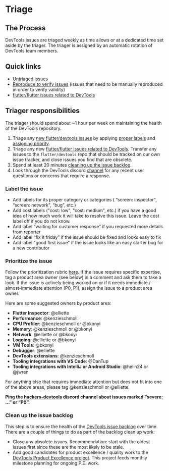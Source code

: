 # Triage

## The Process

DevTools issues are triaged weekly as time allows or at a dedicated time set aside by the triager.
The triager is assigned by an automatic rotation of DevTools team members. 

## Quick links
- [Untriaged issues](https://github.com/flutter/devtools/issues?q=is%3Aopen+is%3Aissue+-label%3AP0%2CP1%2CP2%2CP3)
- [Reproduce to verify issues](https://github.com/flutter/devtools/labels/reproduce%20to%20verify)
(issues that need to be manually reproduced in order to verify validity)
- [flutter/flutter issues related to DevTools](https://github.com/flutter/flutter/labels/d%3A%20devtools)

## Triager responsibilities

The triager should spend about ~1 hour per week on maintaining the health of the DevTools repository.

1. Triage any [new flutter/devtools issues](https://github.com/flutter/devtools/issues?q=is%3Aopen+is%3Aissue+-label%3AP0%2CP1%2CP2%2CP3)
by applying [proper labels](#label-the-issue) and [assigning priority](#prioritize-the-issue).
2. Triage any new [flutter/flutter issues related to DevTools](https://github.com/flutter/flutter/labels/d%3A%20devtools).
Transfer any issues to the `flutter/devtools` repo that should be tracked on our own issue tracker, and close issues you
find that are obsolete.
3. Spend at least 20 minutes [cleaning up the issue backlog](#clean-up-the-issue-backlog).
4. Look through the DevTools discord [channel](https://discord.com/channels/608014603317936148/958862085297672282) for any recent user
questions or concerns that require a response.

### Label the issue

* Add labels for its proper category or categories ( “screen: inspector", “screen: network", “bug”, etc.)
* Add cost labels ("cost: low", "cost: medium", etc.) if you have a good idea of how much work it will
take to resolve this issue. Leave the cost label off if you do not know.
* Add label “waiting for customer response” if you requested more details from reporter
* Add label “fix it friday” if the issue should be fixed and looks easy to fix
* Add label "good first issue" if the issue looks like an easy starter bug for a new contributor

### Prioritize the issue

Follow the prioritization rubric [here](https://github.com/flutter/flutter/blob/master/docs/contributing/issue_hygiene/README.md#priorities).
If the issue requires specific expertise, tag a product area owner (see below) in a comment and ask them to take a look. 
If the issue is actively being worked on or if it needs immediate / almost-immediate attention (P0, P1), assign the issue
to a product area owner.

Here are some suggested owners by product area:
* **Flutter Inspector**: @elliette
* **Performance**: @kenzieschmoll
* **CPU Profiler**: @kenzieschmoll or @bkonyi
* **Memory**: @kenzieschmoll or @bkonyi
* **Network**: @elliette or @bkonyi
* **Logging**: @elliette or @bkonyi
* **VM Tools**: @bkonyi
* **Debugger**: @elliette
* **DevTools extensions**: @kenzieschmoll
* **Tooling integrations with VS Code**: @DanTup
* **Tooling integrations with IntelliJ or Android Studio**: @helin24 or @jwren

For anything else that requires immediate attention but does not fit into one of
the above areas, please tag @kenzieschmoll or @elliette.

**Ping the [hackers-devtools](https://discord.com/channels/608014603317936148/1106667330093723668) discord channel
about issues marked “severe: …” or “P0”.**

### Clean up the issue backlog

This step is to ensure the health of the [DevTools issue backlog](https://github.com/flutter/devtools/issues) over time.
There are a couple of things to do as part of the backlog clean up work:
- Close any obsolete issues. Recommendation: start with the oldest issues first since these are the most likely to be stale.
- Add good candidates for product excellence / quality work to the 
[DevTools Product Excellence project](https://github.com/orgs/flutter/projects/157). This project feeds monthly milestone
planning for ongoing P.E. work.
